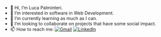 - 👋 Hi, I’m Luca Palminteri.
- 👀 I’m interested in software in Web Development.
- 🌱 I’m currently learning as much as I can.
- 💞️ I’m looking to collaborate on projects that have some social impact.
- 📫 How to reach me:  <a href="mailto:lucapalminteri02@gmail.com" target="_blank"><img alt="Gmail" src="https://img.shields.io/badge/Gmail-BB001B?style=flat-square&logo=gmail&logoColor=FFF"></a> <a href="https://www.linkedin.com/in/luca-palminteri/" target="_blank"><img alt="LinkedIn" src="https://img.shields.io/badge/LinkedIn-004182?style=flat-square&logo=linkedin&logoColor=FFF"></a>

